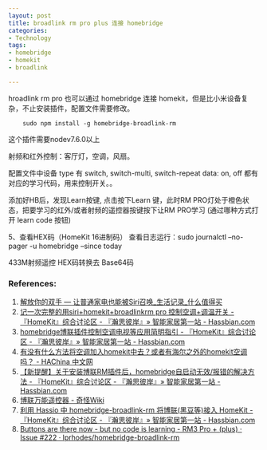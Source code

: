```yaml
---
layout: post
title: broadlink rm pro plus 连接 homebridge
categories: 
- Technology
tags:
- homebridge
- homekit
- broadlink

---
```


hroadlink rm pro 也可以通过 homebridge 连接 homekit，但是比小米设备复杂，不止安装插件，配置文件需要修改。

        sudo npm install -g homebridge-broadlink-rm

这个插件需要nodev7.6.0以上

射频和红外控制：客厅灯，空调，风扇。


配置文件中设备 type 有 switch, switch-multi, switch-repeat
data: on, off 都有对应的学习代码，用来控制开关。。




添加好HB后，发现Learn按键, 点击按下Learn 键，此时RM PRO灯处于橙色状态，把要学习的红外/或者射频的遥控器按键按下让RM PRO学习   (通过哪种方式打开 learn code 按钮)

5、查看HEX码（HomeKit 16进制码）
查看日志运行：sudo journalctl –no-pager -u homebridge –since today


433M射频遥控
HEX码转换去 Base64码




### References:
1. [解放你的双手 — 让普通家电也能被Siri召唤_生活记录_什么值得买](https://post.smzdm.com/p/532100/)
2. [记一次完整的用siri+homekit+broadlinkrm pro 控制空调+调温开关 - 『HomeKit』综合讨论区 - 『瀚思彼岸』» 智能家居第一站 - Hassbian.com](https://bbs.hassbian.com/thread-441-1-1.html)
3. [homebridge博联插件控制空调电视等应用简明指引 - 『HomeKit』综合讨论区 - 『瀚思彼岸』» 智能家居第一站 - Hassbian.com](https://bbs.hassbian.com/thread-450-1-1.html)
4. [有没有什么方法将空调加入homekit中去？或者有海尔之外的homekit空调吗？ - HAChina 中文网](https://www.hachina.io/forums/topic/1424)
5. [【新提醒】关于安装博联RM插件后，homebridge自启动无效/报错的解决方法 - 『HomeKit』综合讨论区 - 『瀚思彼岸』» 智能家居第一站 - Hassbian.com](https://bbs.hassbian.com/thread-734-1-1.html)
6. [博联万能遥控器 - 奇怪Wiki](https://homekit.loli.ren/docs/show/30)
7. [利用 Hassio 中 homebridge-broadlink-rm 将博联(黑豆等)接入 HomeKit - 『HomeKit』综合讨论区 - 『瀚思彼岸』» 智能家居第一站 - Hassbian.com](https://bbs.hassbian.com/thread-2320-1-1.html)
8. [Buttons are there now - but no code is learning - RM3 Pro + (plus) · Issue #222 · lprhodes/homebridge-broadlink-rm](https://github.com/lprhodes/homebridge-broadlink-rm/issues/222)